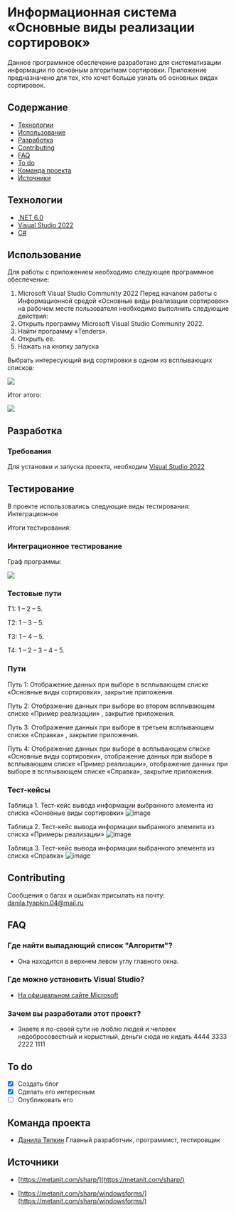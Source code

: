 Информационная система «Основные виды реализации сортировок»
===
Данное программное обеспечение разработано для систематизации информации по основным алгоритмам сортировки. Приложение предназначено для тех, кто хочет больше узнать об основных видах сортировок.

Содержание
-------
* [Технологии]()
* [Использование]()
* [Разработка]()
* [Contributing]()
* [FAQ]()
* [To do]()
* [Команда проекта]()
* [Источники]()

Технологии
-------
* [.NET 6.0](https://learn.microsoft.com/ru-ru/dotnet/welcome)
* [Visual Studio 2022](https://visualstudio.microsoft.com/ru/)
* [C#](https://learn.microsoft.com/ru-ru/dotnet/csharp/tour-of-csharp/)

Использование
-------
Для работы с приложением необходимо следующее программное обеспечение:

1. Microsoft Visual Studio Community 2022 Перед началом работы с Информационной средой «Основные виды реализации сортировок» на рабочем месте пользователя необходимо выполнить следующие действия:
2. Открыть программу Microsoft Visual Studio Community 2022.
3. Найти программу «Tenders».
4. Открыть ее.
5. Нажать на кнопку запуска

Выбрать интересующий вид сортировки в одном из всплывающих списков:

![](https://github.com/tyapckindan/Sort/assets/117898240/699c3b2b-d088-410a-a48b-50e2c4708577)

Итог этого:

![](https://github.com/tyapckindan/Sort/assets/117898240/61077820-3fd8-45ff-b011-591b684dadda)

Разработка
-------
### Требования
Для установки и запуска проекта, необходим [Visual Studio 2022](https://visualstudio.microsoft.com/ru/)

Тестирование
-------
В проекте использовались следующие виды тестирования: Интеграционное

Итоги тестирования:

### Интеграционное тестирование

Граф программы:

![](https://github.com/tyapckindan/Sort/assets/117898240/68ae8948-453d-4dbd-9a1b-ac4abf414e6b)

### Тестовые пути

Т1: 1 – 2 – 5.

Т2: 1 – 3 – 5.

Т3: 1 – 4 – 5.

Т4: 1 – 2 – 3 – 4 – 5.

### Пути

Путь 1: Отображение данных при выборе в всплывающем списке «Основные виды сортировки», закрытие приложения.

Путь 2: Отображение данных при выборе во втором всплывающем списке «Пример реализации» , закрытие приложения.

Путь 3: Отображение данных при выборе в третьем всплывающем списке «Справка» , закрытие приложения.

Путь 4: Отображение данных при выборе в всплывающем списке «Основные виды сортировки», отображение данных при выборе в всплывающем списке «Пример реализации», отображение данных при выборе в всплывающем списке «Справка»,  закрытие приложения.

### Тест-кейсы

Таблица 1. Тест-кейс вывода информации выбранного элемента из списка «Основные виды сортировки»
![image](https://github.com/tyapckindan/Sort/assets/117898240/cbf362a1-4fbd-434b-be8f-9440fc456462)

Таблица 2. Тест-кейс вывода информации выбранного элемента из списка «Примеры реализации»
![image](https://github.com/tyapckindan/Sort/assets/117898240/11332c40-f407-4df1-b948-353ce4656ecc)

Таблица 3. Тест-кейс вывода информации выбранного элемента из списка «Справка»
![image](https://github.com/tyapckindan/Sort/assets/117898240/28815b12-ce9d-4ca1-ad2e-fe7b0afae622)

Contributing
-------
Сообщения о багах и ошибках присылать на почту: danila.tyapkin.04@mail.ru

FAQ
-------
### Где найти выпадающий список "Алгоритм"?
* Она находится в верхнем левом углу главного окна.
### Где можно установить Visual Studio?
* [На официальном сайте Microsoft](https://visualstudio.microsoft.com/ru/)
### Зачем вы разработали этот проект?
* Знаете я по-своей сути не люблю людей и человек недобросовестный и корыстный, деньги сюда не кидать 4444 3333 2222 1111

To do
-------
- [x] Создать блог
- [x] Сделать его интересным
- [ ] Опубликовать его

Команда проекта
-------
* [Данила Тяпкин](https://vk.com/vitoskalett) Главный разработчик, программист, тестировщик

Источники
-------

* [https://metanit.com/sharp/](https://metanit.com/sharp/)

* [https://metanit.com/sharp/windowsforms/](https://metanit.com/sharp/windowsforms/)
